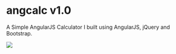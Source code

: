 # angcalc v1.0
A Simple AngularJS Calculator I built using AngularJS, jQuery and Bootstrap.

![](http://res.cloudinary.com/drsedusa/image/upload/v1441554928/ngcalc_uqpdjz.png)

